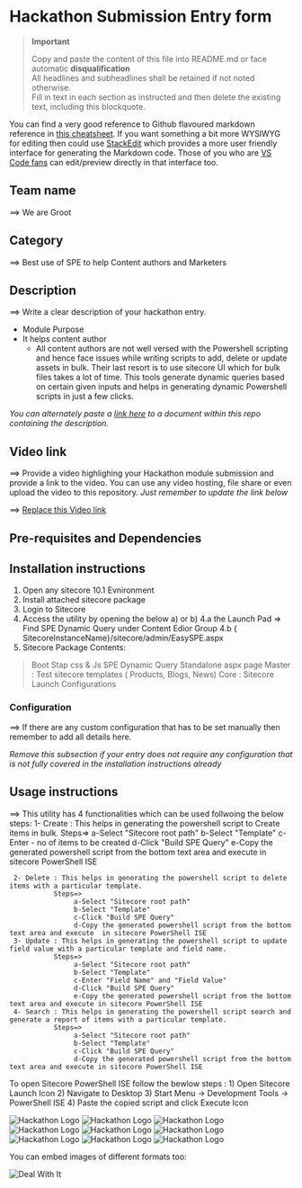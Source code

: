 # Hackathon Submission Entry form

> __Important__  
> 
> Copy and paste the content of this file into README.md or face automatic __disqualification__  
> All headlines and subheadlines shall be retained if not noted otherwise.  
> Fill in text in each section as instructed and then delete the existing text, including this blockquote.

You can find a very good reference to Github flavoured markdown reference in [this cheatsheet](https://github.com/adam-p/markdown-here/wiki/Markdown-Cheatsheet). If you want something a bit more WYSIWYG for editing then could use [StackEdit](https://stackedit.io/app) which provides a more user friendly interface for generating the Markdown code. Those of you who are [VS Code fans](https://code.visualstudio.com/docs/languages/markdown#_markdown-preview) can edit/preview directly in that interface too.

## Team name
⟹ We are Groot

## Category
⟹ Best use of SPE to help Content authors and Marketers

## Description
⟹ Write a clear description of your hackathon entry.  

  - Module Purpose
  - It helps content author
    - All content authors are not well versed with the Powershell scripting and hence face issues while writing scripts
      to add, delete or update assets in bulk. Their last resort is to use sitecore UI which for bulk files takes a lot of time.
      This tools generate dynamic queries based on certain given inputs and helps in generating dynamic Powershell scripts in 
      just a few clicks.

_You can alternately paste a [link here](#docs) to a document within this repo containing the description._

## Video link
⟹ Provide a video highlighing your Hackathon module submission and provide a link to the video. You can use any video hosting, file share or even upload the video to this repository. _Just remember to update the link below_

⟹ [Replace this Video link](#video-link)



## Pre-requisites and Dependencies

## Installation instructions

1. Open any sitecore 10.1 Evnironment
2. Install attached sitecore package
3. Login to Sitecore
4. Access the utility by opening the below a) or b)
4.a the Launch Pad => Find SPE Dynamic Query under Content Edior Group
4.b {​​​​SitecoreInstanceName}​​​​/sitecore/admin/EasySPE.aspx
5. Sitecore Package Contents:
> Boot Stap css & Js
> SPE Dynamic Query Standalone aspx page
> Master : Test sitecore templates ( Products, Blogs, News)
> Core : Sitecore Launch Configurations

### Configuration
⟹ If there are any custom configuration that has to be set manually then remember to add all details here.

_Remove this subsection if your entry does not require any configuration that is not fully covered in the installation instructions already_

## Usage instructions
⟹ This utility has 4 functionalities which can be used follwoing the below steps:
     1- Create : This helps in generating the powershell script to Create items in bulk.
               Steps=>
                    a-Select "Sitecore root path"
                    b-Select "Template"
                    c-Enter - no of items to be created
                    d-Click "Build SPE Query"
                    e-Copy the generated powershell script from the bottom text area and execute in sitecore PowerShell ISE 

     2- Delete : This helps in generating the powershell script to delete items with a particular template.
               Steps=>
                    a-Select "Sitecore root path"
                    b-Select "Template"
                    c-Click "Build SPE Query"
                    d-Copy the generated powershell script from the bottom text area and execute  in sitecore PowerShell ISE
     3- Update : This helps in generating the powershell script to update field value with a particular template and field name.
               Steps=>
                    a-Select "Sitecore root path"
                    b-Select "Template"
                    c-Enter "Field Name" and "Field Value"
                    d-Click "Build SPE Query"
                    e-Copy the generated powershell script from the bottom text area and execute in sitecore PowerShell ISE 
     4- Search : This helps in generating the powershell script search and generate a report of items with a particular template.
               Steps=>
                    a-Select "Sitecore root path"
                    b-Select "Template"
                    c-Click "Build SPE Query"
                    d-Copy the generated powershell script from the bottom text area and execute in sitecore PowerShell ISE    

 To open Sitecore PowerShell ISE follow the bewlow steps :
                        1) Open Sitecore Launch Icon
                        2) Navigate to Desktop
                        3) Start Menu -> Development Tools -> PowerShell ISE
                        4) Paste the copied script and click Execute Icon

![Hackathon Logo](docs/images/hackathon.png?raw=true "Hackathon Logo")
![Hackathon Logo](docs/Utility_screenshots/create.png?raw=true "Create")
![Hackathon Logo](docs/Utility_screenshots/create-2.png?raw=true "Create-2")
![Hackathon Logo](docs/Utility_screenshots/Delete-1.png?raw=true "Delete-1")
![Hackathon Logo](docs/Utility_screenshots/Delete-2.png?raw=true "Delete-2")
![Hackathon Logo](docs/Utility_screenshots/Search-1.png?raw=true "Search-1")
![Hackathon Logo](docs/Utility_screenshots/Search-2.png?raw=true "Search-2")
![Hackathon Logo](docs/Utility_screenshots/Search-3.png?raw=true "Search-3")
![Hackathon Logo](docs/Utility_screenshots/Update-1.png?raw=true "Update-1")

You can embed images of different formats too:

![Deal With It](docs/images/deal-with-it.gif?raw=true "Deal With It")

